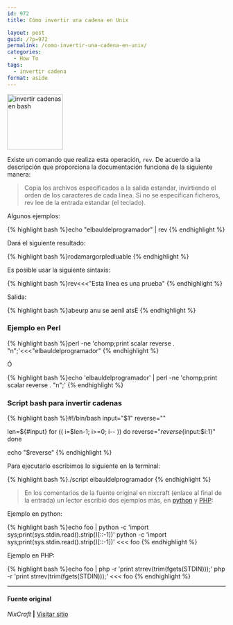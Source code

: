 ```yaml
---
id: 972
title: Cómo invertir una cadena en Unix

layout: post
guid: /?p=972
permalink: /como-invertir-una-cadena-en-unix/
categories:
  - How To
tags:
  - invertir cadena
format: aside
---
```

[<img alt="invertir cadenas en bash" src="https://lh4.googleusercontent.com/-vUNPZhd87O8/TROpDAE42nI/AAAAAAAAAN8/Gfmk5XMAcsg/s128/sh.png" title="Shell Bash" class="alignleft" width="128" height="128" />][1]

Existe un comando que realiza esta operación, `rev`. De acuerdo a la descripción que proporciona la documentación funciona de la siguiente manera:

> Copia los archivos especificados a la salida estandar, invirtiendo el orden de los caracteres de cada línea. Si no se especifican ficheros, rev lee de la entrada estandar (el teclado).

Algunos ejemplos:  
  
<!--more-->

{% highlight bash %}echo "elbauldelprogramador" | rev
{% endhighlight %}

Dará el siguiente resultado:

{% highlight bash %}rodamargorpledluable
{% endhighlight %}

Es posible usar la siguiente sintaxis:

{% highlight bash %}rev&lt;&lt;&lt;"Esta línea es una prueba"
{% endhighlight %}

Salida:

{% highlight bash %}abeurp anu se aeníl atsE
{% endhighlight %}

### Ejemplo en Perl

{% highlight bash %}perl -ne 'chomp;print scalar reverse . "n";'&lt;&lt;&lt;"elbauldelprogramador"
{% endhighlight %}

Ó

{% highlight bash %}echo 'elbauldelprogramador' | perl -ne 'chomp;print scalar reverse . "n";'
{% endhighlight %}

### Script bash para invertir cadenas

{% highlight bash %}#!/bin/bash
input="$1"
reverse=""
 
len=${#input}
for (( i=$len-1; i>=0; i-- ))
do
   reverse="$reverse${input:$i:1}"
done
 
echo "$reverse"
{% endhighlight %}

Para ejecutarlo escribimos lo siguiente en la terminal:

{% highlight bash %}./script elbauldelprogramador
{% endhighlight %}

> En los comentarios de la fuente original en nixcraft (enlace al final de la entrada) un lector escribió dos ejemplos más, en [python][2] y [PHP][3]:

Ejemplo en python:

{% highlight bash %}echo foo | python -c 'import sys;print(sys.stdin.read().strip()[::-1])'
python -c 'import sys;print(sys.stdin.read().strip()[::-1])' &lt;&lt;&lt; foo
{% endhighlight %}

Ejemplo en PHP:

{% highlight bash %}echo foo | php -r 'print strrev(trim(fgets(STDIN)));'
php -r 'print strrev(trim(fgets(STDIN)));' &lt;&lt;&lt; foo
{% endhighlight %}

* * *

#### Fuente original

*NixCraft* **|** <a href="http://www.cyberciti.biz/faq/how-to-reverse-string-in-unix-shell-script/" target="_blank">Visitar sitio</a> 



 [1]: https://lh4.googleusercontent.com/-vUNPZhd87O8/TROpDAE42nI/AAAAAAAAAN8/Gfmk5XMAcsg/s128/sh.png
 [2]: /python/
 [3]: /php/